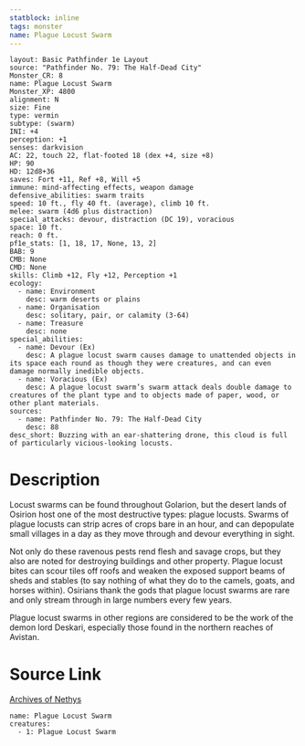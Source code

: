 ```yaml
---
statblock: inline
tags: monster
name: Plague Locust Swarm
---
```

```statblock
layout: Basic Pathfinder 1e Layout
source: "Pathfinder No. 79: The Half-Dead City"
Monster_CR: 8
name: Plague Locust Swarm
Monster_XP: 4800
alignment: N
size: Fine
type: vermin
subtype: (swarm)
INI: +4
perception: +1
senses: darkvision
AC: 22, touch 22, flat-footed 18 (dex +4, size +8)
HP: 90
HD: 12d8+36
saves: Fort +11, Ref +8, Will +5
immune: mind-affecting effects, weapon damage
defensive_abilities: swarm traits
speed: 10 ft., fly 40 ft. (average), climb 10 ft.
melee: swarm (4d6 plus distraction)
special_attacks: devour, distraction (DC 19), voracious
space: 10 ft.
reach: 0 ft.
pf1e_stats: [1, 18, 17, None, 13, 2]
BAB: 9
CMB: None
CMD: None
skills: Climb +12, Fly +12, Perception +1
ecology:
  - name: Environment
    desc: warm deserts or plains
  - name: Organisation
    desc: solitary, pair, or calamity (3-64)
  - name: Treasure
    desc: none
special_abilities:
  - name: Devour (Ex)
    desc: A plague locust swarm causes damage to unattended objects in its space each round as though they were creatures, and can even damage normally inedible objects.
  - name: Voracious (Ex)
    desc: A plague locust swarm’s swarm attack deals double damage to creatures of the plant type and to objects made of paper, wood, or other plant materials.
sources:
  - name: Pathfinder No. 79: The Half-Dead City
    desc: 88
desc_short: Buzzing with an ear-shattering drone, this cloud is full of particularly vicious-looking locusts.
```
# Description
Locust swarms can be found throughout Golarion, but the desert lands of Osirion host one of the most destructive types: plague locusts. Swarms of plague locusts can strip acres of crops bare in an hour, and can depopulate small villages in a day as they move through and devour everything in sight.

Not only do these ravenous pests rend flesh and savage crops, but they also are noted for destroying buildings and other property. Plague locust bites can scour tiles off roofs and weaken the exposed support beams of sheds and stables (to say nothing of what they do to the camels, goats, and horses within). Osirians thank the gods that plague locust swarms are rare and only stream through in large numbers every few years.

Plague locust swarms in other regions are considered to be the work of the demon lord Deskari, especially those found in the northern reaches of Avistan.
# Source Link
[Archives of Nethys](https://aonprd.com/MonsterDisplay.aspx?ItemName=Plague%20Locust%20Swarm)
```encounter-table
name: Plague Locust Swarm
creatures:
  - 1: Plague Locust Swarm
```
